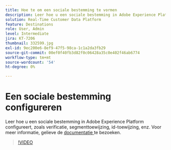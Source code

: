 ```yaml
---
title: Hoe te om een sociale bestemming te vormen
description: Leer hoe u een sociale bestemming in Adobe Experience Platform configureert, zoals verificatie, segmenttoewijzing, id-toewijzing, enz.
solution: Real-Time Customer Data Platform
feature: Destinations
role: User, Admin
level: Intermediate
jira: KT-7206
thumbnail: 332599.jpg
exl-id: 9ec200e6-8ef9-47f5-98ca-1c1a2da3fb29
source-git-commit: 00ef0f40fb3d82f0c06428a35c0e402f46ab6774
workflow-type: tm+mt
source-wordcount: '54'
ht-degree: 0%

---
```


# Een sociale bestemming configureren

Leer hoe u een sociale bestemming in Adobe Experience Platform configureert, zoals verificatie, segmenttoewijzing, id-toewijzing, enz. Voor meer informatie, gelieve de [ documentatie ](https://experienceleague.adobe.com/docs/experience-platform/destinations/catalog/social/overview.html) te bezoeken.

>[!VIDEO](https://video.tv.adobe.com/v/332599/?learn=on)

